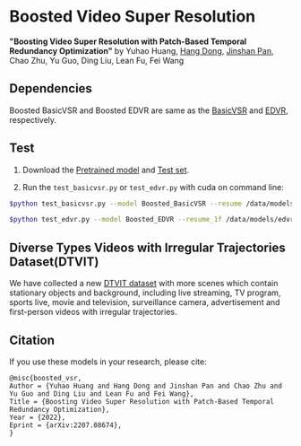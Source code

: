 # Boosted Video Super Resolution
**"Boosting Video Super Resolution with Patch-Based Temporal Redundancy Optimization"** 
by Yuhao Huang, [Hang Dong](https://sites.google.com/view/hdong/%E9%A6%96%E9%A1%B5), [Jinshan Pan](https://jspan.github.io/), Chao Zhu, Yu Guo, Ding Liu, Lean Fu, Fei Wang

## Dependencies
Boosted BasicVSR and Boosted EDVR are same as the [BasicVSR](https://github.com/open-mmlab/mmediting) and [EDVR](https://github.com/xinntao/EDVR), respectively.

## Test
1. Download the [Pretrained model](https://github.com/HYHsimon/Boosted-VSR/tree/master/models) and [Test set](https://pan.baidu.com/s/1YvEkNOgmhQfldXzEJjcrMA?pwd=py43).

2. Run the ``test_basicvsr.py`` or ``test_edvr.py`` with cuda on command line: 
```bash
$python test_basicvsr.py --model Boosted_BasicVSR --resume /data/models/basicvsr_reds4.pth --dataset_test /data/DTVIT-test --save_path /data/DTVIT_result --gpu_ids 0
```
```bash
$python test_edvr.py --model Boosted_EDVR --resume_1f /data/models/edvr_1f_reds4.pth --resume_3f /data/models/edvr_3f_reds4.pth --resume_5f /data/models/edvr_5f_reds4.pth --dataset_test /data/DTVIT-test --save_path /data/DTVIT_result --gpu_ids 0
```

## Diverse Types Videos with Irregular Trajectories Dataset(DTVIT)
We have collected a new [DTVIT dataset](https://pan.baidu.com/s/1mN21yiHykrMAWF40Vj2hqw?pwd=rkga) with more scenes which contain stationary
objects and background, including live streaming, TV program, sports live, movie and television, surveillance
camera, advertisement and first-person videos with
irregular trajectories.

## Citation

If you use these models in your research, please cite:
```
@misc{boosted_vsr,
Author = {Yuhao Huang and Hang Dong and Jinshan Pan and Chao Zhu and Yu Guo and Ding Liu and Lean Fu and Fei Wang},
Title = {Boosting Video Super Resolution with Patch-Based Temporal Redundancy Optimization},
Year = {2022},
Eprint = {arXiv:2207.08674},
}
```
